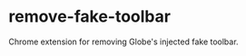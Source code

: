 remove-fake-toolbar
===================

Chrome extension for removing Globe's injected fake toolbar.
